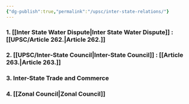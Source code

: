 ```yaml
---
{"dg-publish":true,"permalink":"/upsc/inter-state-relations/"}
---
```



### 1. [[Inter State Water Dispute\|Inter State Water Dispute]] : [[UPSC/Article 262.\|Article 262.]]
### 2. [[UPSC/Inter-State Council\|Inter-State Council]] : [[Article 263.\|Article 263.]]
### 3.  Inter-State Trade and Commerce
### 4. [[Zonal Council\|Zonal Council]]
